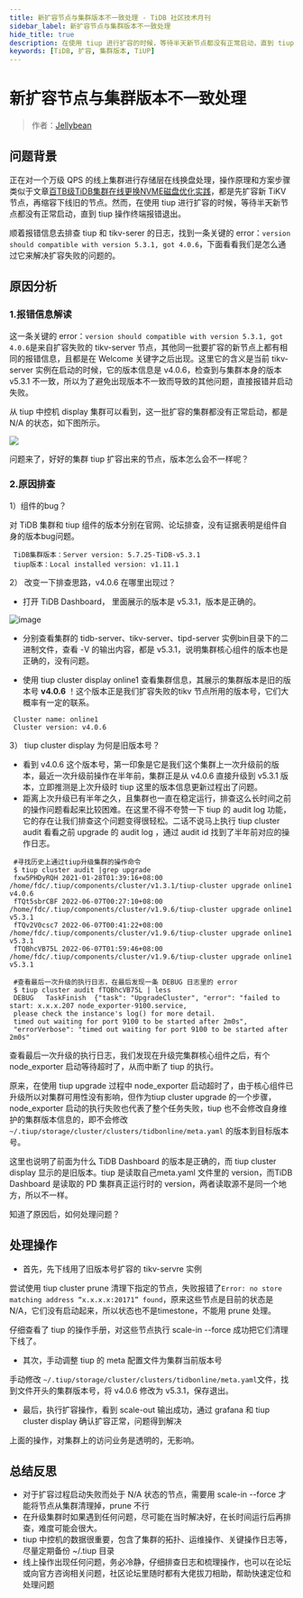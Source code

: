 ```yaml
---
title: 新扩容节点与集群版本不一致处理 - TiDB 社区技术月刊
sidebar_label: 新扩容节点与集群版本不一致处理
hide_title: true
description: 在使用 tiup 进行扩容的时候，等待半天新节点都没有正常启动，直到 tiup 操作终端报错退出。本文将详细看看我们是怎么通过它来解决扩容失败的问题的。
keywords: [TiDB, 扩容, 集群版本, TiUP]
---
```


# 新扩容节点与集群版本不一致处理

> 作者：[Jellybean](https://tidb.net/u/Jellybean/answer)

## 问题背景

正在对一个万级 QPS 的线上集群进行存储层在线换盘处理，操作原理和方案步骤类似于文章[百TB级TiDB集群在线更换NVME磁盘优化实践](https://tidb.net/blog/0e6180d0)，都是先扩容新 TiKV 节点，再缩容下线旧的节点。然而，在使用 tiup 进行扩容的时候，等待半天新节点都没有正常启动，直到 tiup 操作终端报错退出。

顺着报错信息去排查 tiup 和 tikv-serer 的日志，找到一条关键的 error：`version should compatible with version 5.3.1, got 4.0.6`，下面看看我们是怎么通过它来解决扩容失败的问题的。

## 原因分析

### 1.报错信息解读

这一条关键的 error：`version should compatible with version 5.3.1, got 4.0.6`是来自扩容失败的 tikv-server 节点，其他同一批要扩容的新节点上都有相同的报错信息，且都是在 Welcome 关键字之后出现。这里它的含义是当前 tikv-server 实例在启动的时候，它的版本信息是 v4.0.6，检查到与集群本身的版本 v5.3.1 不一致，所以为了避免出现版本不一致而导致的其他问题，直接报错并启动失败。

从 tiup 中控机 display 集群可以看到，这一批扩容的集群都没有正常启动，都是 N/A 的状态，如下图所示。

![](https://tidb-blog.oss-cn-beijing.aliyuncs.com/media/649264386798e3e578b69ccc9fd3cfbfcbf566ef-1675763973300.png)

问题来了，好好的集群 tiup 扩容出来的节点，版本怎么会不一样呢？

### 2.原因排查

1）组件的bug？

对 TiDB 集群和 tiup 组件的版本分别在官网、论坛排查，没有证据表明是组件自身的版本bug问题。

```
 TiDB集群版本：Server version: 5.7.25-TiDB-v5.3.1
 tiup版本：Local installed version: v1.11.1
```

2） 改变一下排查思路，v4.0.6 在哪里出现过？

- 打开 TiDB Dashboard， 里面展示的版本是 v5.3.1，版本是正确的。

&#x20;![image](https://tidb-blog.oss-cn-beijing.aliyuncs.com/media/8548f0c402dd22e057be6bc52aacd7cab2caa9f4-1675763973190.png)

- 分别查看集群的 tidb-server、tikv-server、tipd-server 实例bin目录下的二进制文件，查看 -V 的输出内容，都是 v5.3.1，说明集群核心组件的版本也是正确的，没有问题。

<!---->

- 使用 tiup cluster display online1 查看集群信息，其展示的集群版本是旧的版本号 **v4.0.6** ！这个版本正是我们扩容失败的tikv 节点所用的版本号，它们大概率有一定的联系。

```
 Cluster name: online1
 Cluster version: v4.0.6
```

3） tiup cluster display 为何是旧版本号？

- 看到 v4.0.6 这个版本号，第一印象是它是我们这个集群上一次升级前的版本，最近一次升级前操作在半年前，集群正是从 v4.0.6 直接升级到 v5.3.1 版本，立即推测是上次升级时 tiup 这里的版本信息更新过程出了问题。
- 距离上次升级已有半年之久，且集群也一直在稳定运行，排查这么长时间之前的操作问题看起来比较困难。在这里不得不夸赞一下 tiup 的 audit log 功能，它的存在让我们排查这个问题变得很轻松。二话不说马上执行 tiup cluster audit 看看之前 upgrade 的 audit log ，通过 audit id 找到了半年前对应的操作日志。

```
 #寻找历史上通过tiup升级集群的操作命令
 $ tiup cluster audit |grep upgrade
 fxw5PHDyRQH 2021-01-28T01:39:16+08:00 /home/fdc/.tiup/components/cluster/v1.3.1/tiup-cluster upgrade online1  v4.0.6
 fTQt5sbrCBF 2022-06-07T00:27:10+08:00 /home/fdc/.tiup/components/cluster/v1.9.6/tiup-cluster upgrade online1  v5.3.1
 fTQv2V0csc7 2022-06-07T00:41:22+08:00 /home/fdc/.tiup/components/cluster/v1.9.6/tiup-cluster upgrade online1  v5.3.1
 fTQBhcVB75L 2022-06-07T01:59:46+08:00 /home/fdc/.tiup/components/cluster/v1.9.6/tiup-cluster upgrade online1  v5.3.1
 ​
 #查看最后一次升级的执行日志，在最后发现一条 DEBUG 日志里的 error
 $ tiup cluster audit fTQBhcVB75L | less 
 DEBUG   TaskFinish  {"task": "UpgradeCluster", "error": "failed to start: x.x.x.207 node_exporter-9100.service, 
 please check the instance's log() for more detail.
 timed out waiting for port 9100 to be started after 2m0s", 
 "errorVerbose": "timed out waiting for port 9100 to be started after 2m0s"
```

查看最后一次升级的执行日志，我们发现在升级完集群核心组件之后，有个 node\_exporter 启动等待超时了，从而中断了 tiup 的执行。

原来，在使用 tiup upgrade 过程中 node\_exporter 启动超时了，由于核心组件已升级所以对集群可用性没有影响，但作为tiup cluster upgrade 的一个步骤，node\_exporter 启动的执行失败也代表了整个任务失败，tiup 也不会修改自身维护的集群版本信息的，即不会修改 `~/.tiup/storage/cluster/clusters/tidbonline/meta.yaml` 的版本到目标版本号。

这里也说明了前面为什么 TiDB Dashboard 的版本是正确的，而 tiup cluster display 显示的是旧版本。tiup 是读取自己meta.yaml 文件里的 version，而TiDB Dashboard 是读取的 PD 集群真正运行时的 version，两者读取源不是同一个地方，所以不一样。

知道了原因后，如何处理问题？

## 处理操作

- 首先，先下线用了旧版本号扩容的 tikv-servre 实例

尝试使用 tiup cluster prune 清理下指定的节点，失败报错了`Error: no store matching address “x.x.x.x:20171” found`，原来这些节点是目前的状态是 N/A，它们没有启动起来，所以状态也不是timestone，不能用 prune 处理。

仔细查看了 tiup 的操作手册，对这些节点执行 scale-in --force 成功把它们清理下线了。

- 其次，手动调整 tiup 的 meta 配置文件为集群当前版本号

手动修改 `~/.tiup/storage/cluster/clusters/tidbonline/meta.yaml`文件，找到文件开头的集群版本号，将 v4.0.6 修改为 v5.3.1，保存退出。

- 最后，执行扩容操作，看到 scale-out 输出成功，通过 grafana 和 tiup cluster display 确认扩容正常，问题得到解决

上面的操作，对集群上的访问业务是透明的，无影响。

## 总结反思

- 对于扩容过程启动失败而处于 N/A 状态的节点，需要用 scale-in --force 才能将节点从集群清理掉，prune 不行
- 在升级集群时如果遇到任何问题，尽可能在当时解决好，在长时间运行后再排查，难度可能会很大。
- tiup 中控机的数据很重要，包含了集群的拓扑、运维操作、关键操作日志等，尽量定期备份 \~/.tiup 目录
- 线上操作出现任何问题，务必冷静，仔细排查日志和梳理操作，也可以在论坛或向官方咨询相关问题，社区论坛里随时都有大佬拔刀相助，帮助快速定位和处理问题